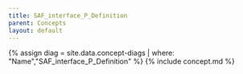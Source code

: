 ```yaml
---
title: SAF_interface_P_Definition
parent: Concepts
layout: default
---
```

{% assign diag = site.data.concept-diags | where: "Name","SAF_interface_P_Definition" %}
{% include concept.md %}